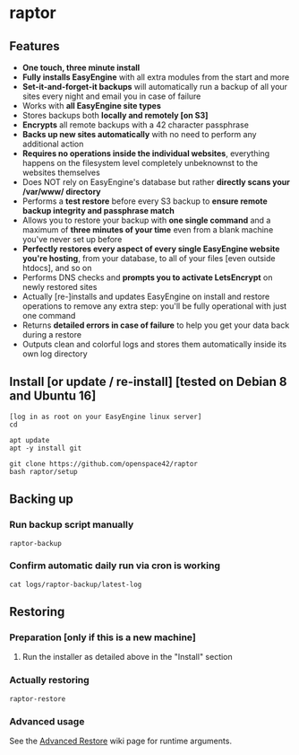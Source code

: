 # raptor

## Features

* **One touch, three minute install**
* **Fully installs EasyEngine** with all extra modules from the start and more
* **Set-it-and-forget-it backups** will automatically run a backup of all your sites every night and email you in case of failure
* Works with **all EasyEngine site types**
* Stores backups both **locally and remotely [on S3]**
* **Encrypts** all remote backups with a 42 character passphrase
* **Backs up new sites automatically** with no need to perform any additional action
* **Requires no operations inside the individual websites**, everything happens on the filesystem level completely unbeknownst to the websites themselves
* Does NOT rely on EasyEngine's database but rather **directly scans your /var/www/ directory**
* Performs a **test restore** before every S3 backup to **ensure remote backup integrity and passphrase match**
* Allows you to restore your backup with **one single command** and a maximum of **three minutes of your time** even from a blank machine you've never set up before
* **Perfectly restores every aspect of every single EasyEngine website you're hosting**, from your database, to all of your files [even outside htdocs], and so on
* Performs DNS checks and **prompts you to activate LetsEncrypt** on newly restored sites
* Actually [re-]installs and updates EasyEngine on install and restore operations to remove any extra step: you'll be fully operational with just one command
* Returns **detailed errors in case of failure** to help you get your data back during a restore
* Outputs clean and colorful logs and stores them automatically inside its own log directory


## Install [or update / re-install] [tested on Debian 8 and Ubuntu 16]

```
[log in as root on your EasyEngine linux server]
cd
```

```
apt update
apt -y install git
```
```
git clone https://github.com/openspace42/raptor
bash raptor/setup
```


## Backing up

### Run backup script manually

```
raptor-backup
```

### Confirm automatic daily run via cron is working

```
cat logs/raptor-backup/latest-log
```

## Restoring

### Preparation [only if this is a new machine]

1. Run the installer as detailed above in the "Install" section

### Actually restoring

```
raptor-restore
```

### Advanced usage

See the [Advanced Restore](https://github.com/openspace42/raptor/wiki/Advanced-Restore) wiki page for runtime arguments.
